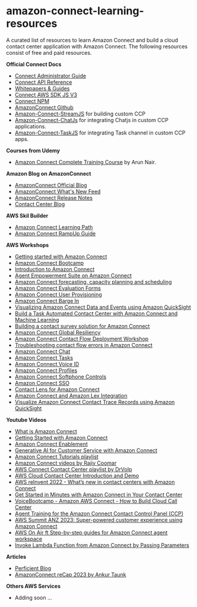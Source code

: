 
# amazon-connect-learning-resources
A curated list of resources to learn Amazon Connect and build a cloud contact center application with Amazon Connect.
The following resources consist of free and paid resources. 

**Official Connect Docs**

- [Connect Administrator Guide](https://docs.aws.amazon.com/connect/latest/adminguide/what-is-amazon-connect.html) 
- [Connect API Reference](https://reactjs.org/](https://docs.aws.amazon.com/connect/latest/APIReference/Welcome.html)) 
- [Whitepapers & Guides](https://aws.amazon.com/whitepapers/?whitepapers-main.sort-by=item.additionalFields.sortDate&whitepapers-main.sort-order=desc&awsf.whitepapers-content-type=*all&awsf.whitepapers-global-methodology=*all&awsf.whitepapers-tech-category=*all&awsf.whitepapers-industries=*all&awsf.whitepapers-business-category=*all&whitepapers-main.q=Amazon%2BConnect&whitepapers-main.q_operator=AND)
- [Connect AWS SDK JS V3](https://docs.aws.amazon.com/AWSJavaScriptSDK/v3/latest/client/connect/)
- [Connect NPM](https://www.npmjs.com/package/@aws-sdk/client-connect)
- [AmazonConnect Github](https://github.com/amazon-connect)
- [Amazon-Connect-StreamJS](https://github.com/amazon-connect/amazon-connect-streams?tab=readme-ov-file) for building custom CCP
- [Amazon-Connect-ChatJs](https://github.com/amazon-connect/amazon-connect-chatjs) for integrating Chatjs in custom CCP applications.
- [Amazon-Connect-TaskJS](https://github.com/amazon-connect/amazon-connect-taskjs) for integrating Task channel in custom CCP apps.

**Courses from Udemy**

- [Amazon Connect Complete Training Course](https://www.udemy.com/share/106Itu3@iM7RpKFobuYW6-eDLfOgf-Ai5sHPtVVzQY5_62TbH8VKXPhyxl6J9iCus4bGzYw=/) by Arun Nair.

**Amazon Blog on AmazonConnect**
- [AmazonConnect Official Blog](https://aws.amazon.com/blogs/training-and-certification/category/messaging/amazon-connect/)
- [AmazonConnect What's New Feed](https://aws.amazon.com/new/?whats-new-content-all.sort-by=item.additionalFields.postDateTime&whats-new-content-all.sort-order=desc&awsf.whats-new-categories=marketing-marchitecture%23business-productivity&whats-new-content-all.q=amazon%2BConnect&whats-new-content-all.q_operator=AND)
- [AmazonConnect Release Notes](https://docs.aws.amazon.com/connect/latest/adminguide/amazon-connect-release-notes.html)
- [Contact Center Blog](https://aws.amazon.com/blogs/contact-center/)

**AWS Skil Builder**
- [Amazon Connect Learning Path](https://explore.skillbuilder.aws/learn/lp/1721/amazon-connect-learning-plan)
- [Amazon Connect RampUp Guide](https://d1.awsstatic.com/training-and-certification/ramp-up_guides/Ramp-Up_Guide_Amazon_Connect.pdf)

**AWS Workshops**

- [Getting started with Amazon Connect](https://catalog.us-east-1.prod.workshops.aws/workshops/d1f03aa4-9605-4925-aa18-e82819feb069/en-US)
- [Amazon Connect Bootcamp](https://catalog.us-east-1.prod.workshops.aws/workshops/cf45bce8-f0a0-4c0d-83e6-ae510931c091/en-US)
- [Introduction to Amazon Connect](https://catalog.workshops.aws/amazon-connect-introduction)
- [Agent Empowerment Suite on Amazon Connect](https://catalog.workshops.aws/amazon-connect-agent-empowerment/en-US)
- [Amazon Connect forecasting, capacity planning and scheduling](https://catalog.workshops.aws/amazon-connect-optimization)
- [Amazon Connect Evaluation Forms](https://catalog.workshops.aws/amazon-connect-evaluation-forms)
- [Amazon Connect User Provisioning](https://catalog.us-east-1.prod.workshops.aws/workshops/0436a9a9-18f2-4707-a629-021358df997e/en-US)
- [Amazon Connect Barge In](https://catalog.workshops.aws/amazon-connect-barge-in/en-US)
- [Visualizing Amazon Connect Data and Events using Amazon QuickSight](https://catalog.workshops.aws/visualize-amazon-connect-data-and-events-via-quicksight/en-US)
- [Build a Task Automated Contact Center with Amazon Connect and Machine Learning](https://catalog.workshops.aws/connect-lex-voice-id-and-task-automation/en-US)
- [Building a contact survey solution for Amazon Connect](https://catalog.workshops.aws/amazon-connect-contact-survey)
- [Amazon Connect Global Resiliency](https://catalog.workshops.aws/amazon-connect-global-resiliency)
- [Amazon Connect Contact Flow Deployment Workshop](https://catalog.workshops.aws/contact-flow-deployment-workshop)
- [Troubleshooting contact flow errors in Amazon Connect](https://catalog.workshops.aws/troubleshooting-contact-flow-errors/)
- [Amazon Connect Chat](https://catalog.us-east-1.prod.workshops.aws/workshops/59005b2b-47a6-4342-891a-3b9b0ff575c6/en-US)
- [Amazon Connect Tasks](https://catalog.us-east-1.prod.workshops.aws/workshops/ce07a3c0-69f7-44a0-9556-9d49032f90b1)
- [Amazon Connect Voice ID](https://catalog.us-east-1.prod.workshops.aws/workshops/ed3fc8e1-cb23-4bce-b2f3-a2bfeaa3aa7d)
- [Amazon Connect Profiles](https://catalog.us-east-1.prod.workshops.aws/workshops/377bafee-4f96-4d5f-b8cc-ef24e8d080e0)
- [Amazon Connect Softphone Controls](https://catalog.us-east-1.prod.workshops.aws/workshops/e507e74d-d816-4808-94c5-58abc598c40b/en-US)
- [Amazon Connect SSO](https://catalog.us-east-1.prod.workshops.aws/workshops/33e6d0e7-f927-4531-abb1-f28a86ba0872/en-US)
- [Contact Lens for Amazon Connect](https://catalog.us-east-1.prod.workshops.aws/workshops/0d424f45-a4df-4818-ab35-5cf4fad6a66a/en-US)
- [Amazon Connect and Amazon Lex Integration](https://catalog.us-east-1.prod.workshops.aws/workshops/638d00f5-2248-488f-b7ca-903e8b966bf8/en-US)
- [Visualize Amazon Connect Contact Trace Records using Amazon QuickSight](https://catalog.us-east-1.prod.workshops.aws/workshops/607718a8-cddd-416a-97b4-4fc9dc93ff7a/en-US/)

**Youtube Videos**

- [What is Amazon Connect](https://www.youtube.com/watch?v=syF1CEiWAto)
- [Getting Started with Amazon Connect](https://www.youtube.com/watch?v=ELlAUSKJXpA&t=1s)
- [Amazon Connect Enablement](https://www.youtube.com/watch?v=WH0__hiP-wM&list=PLhr1KZpdzukdtol4mjtv3JRSgOCJFWhO4)
- [Generative AI for Customer Service with Amazon Connect](https://www.youtube.com/watch?v=rKp_byg5OzU)
- [Amazon Connect Tutorials playlist](https://www.youtube.com/watch?v=kf8i3kTKq0M&list=PL4SEtvjUqihF_n-OjIsHwqqayTsAToBOx) 
- [Amazon Connect videos by Rajiv Coomar](https://www.youtube.com/watch?v=v2XmilafR9k&list=PLMcMSFfe-ZLiXJHecU0KKCVqEYwkOp3Xl)
- [AWS Connect Contact Center playlist by DrVoIp](https://www.youtube.com/watch?v=W3aRIxly1ME&list=PLxHdDBntokmIM2AdwbxBOjCOLlk0ZPtzi&index=1)
- [AWS Cloud Contact Center Introduction and Demo](https://www.youtube.com/watch?v=yKNb6db_d7c)
- [AWS reInvent 2022 - What’s new in contact centers with Amazon Connect](https://www.youtube.com/watch?v=yMuH5GdL1l8)
- [Get Started in Minutes with Amazon Connect in Your Contact Center](https://www.youtube.com/watch?v=yGJdYbwb8j0)
- [VoiceBootcamp - Amazon AWS Connect - How to Build Cloud Call Center](https://www.youtube.com/watch?v=kzgRxWGWcgc)
- [Agent Training for the Amazon Connect Contact Control Panel (CCP)](https://www.youtube.com/watch?v=BVa6QZyAVsA)
- [AWS Summit ANZ 2023: Super-powered customer experience using Amazon Connect](https://www.youtube.com/watch?v=WKN6eqlAVJc)
- [AWS On Air ft Step-by-step guides for Amazon Connect agent workspace](https://www.youtube.com/watch?v=w3iC1cxouQs)
- [Invoke Lambda Function from Amazon Connect by Passing Parameters](https://www.youtube.com/watch?v=3geZ2IyeySg)
  
**Articles**
- [Perficient Blog](https://blogs.perficient.com/tag/amazon-connect/)
- [AmazonConnect reCap 2023 by Ankur Taunk](https://www.linkedin.com/pulse/recap-amazon-connect-2023-whats-new-ankur-taunk-yzd3c/)
  
**Others AWS Services**
- Adding soon ... 
